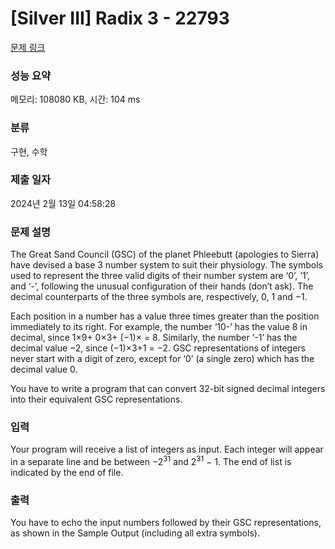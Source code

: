 # [Silver III] Radix 3 - 22793 

[문제 링크](https://www.acmicpc.net/problem/22793) 

### 성능 요약

메모리: 108080 KB, 시간: 104 ms

### 분류

구현, 수학

### 제출 일자

2024년 2월 13일 04:58:28

### 문제 설명

<p>The Great Sand Council (GSC) of the planet Phleebutt (apologies to Sierra) have devised a base 3 number system to suit their physiology. The symbols used to represent the three valid digits of their number system are ‘0’, ‘1’, and ‘-’, following the unusual configuration of their hands (don’t ask). The decimal counterparts of the three symbols are, respectively, 0, 1 and −1.</p>

<p>Each position in a number has a value three times greater than the position immediately to its right. For example, the number ‘10-’ has the value 8 in decimal, since 1×9+ 0×3+ (−1)× = 8. Similarly, the number ‘-1’ has the decimal value −2, since (−1)×3+1 = −2. GSC representations of integers never start with a digit of zero, except for ‘0’ (a single zero) which has the decimal value 0.</p>

<p>You have to write a program that can convert 32-bit signed decimal integers into their equivalent GSC representations.</p>

### 입력 

 <p>Your program will receive a list of integers as input. Each integer will appear in a separate line and be between −2<sup>31</sup> and 2<sup>31</sup> − 1. The end of list is indicated by the end of file.</p>

### 출력 

 <p>You have to echo the input numbers followed by their GSC representations, as shown in the Sample Output (including all extra symbols).</p>

